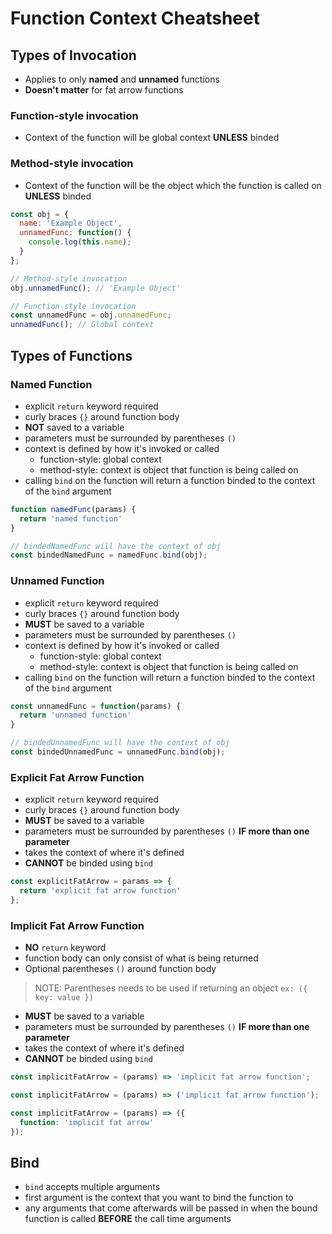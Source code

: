 # Function Context Cheatsheet

## Types of Invocation
- Applies to only **named** and **unnamed** functions
- **Doesn't matter** for fat arrow functions

### Function-style invocation
- Context of the function will be global context **UNLESS** binded

### Method-style invocation
- Context of the function will be the object which the function is called on **UNLESS** binded

```javascript
const obj = {
  name: 'Example Object',
  unnamedFunc: function() {
    console.log(this.name);
  }
};

// Method-style invocation
obj.unnamedFunc(); // 'Example Object' 

// Function-style invocation
const unnamedFunc = obj.unnamedFunc;
unnamedFunc(); // Global context
```

## Types of Functions

### Named Function

- explicit `return` keyword required
- curly braces `{}` around function body
- **NOT** saved to a variable
- parameters must be surrounded by parentheses `()`
- context is defined by how it's invoked or called
  - function-style: global context
  - method-style: context is object that function is being called on
- calling `bind` on the function will return a function binded to the context of the `bind` argument

```javascript
function namedFunc(params) {
  return 'named function'
}
```

```javascript
// bindedNamedFunc will have the context of obj
const bindedNamedFunc = namedFunc.bind(obj);
```

### Unnamed Function

- explicit `return` keyword required
- curly braces `{}` around function body
- **MUST** be saved to a variable
- parameters must be surrounded by parentheses `()`
- context is defined by how it's invoked or called
  - function-style: global context
  - method-style: context is object that function is being called on
- calling `bind` on the function will return a function binded to the context of the `bind` argument

```javascript
const unnamedFunc = function(params) {
  return 'unnamed function'
}
```

```javascript
// bindedUnnamedFunc will have the context of obj
const bindedUnnamedFunc = unnamedFunc.bind(obj);
```

### Explicit Fat Arrow Function

- explicit `return` keyword required
- curly braces `{}` around function body
- **MUST** be saved to a variable
- parameters must be surrounded by parentheses `()` **IF more than one parameter**
- takes the context of where it's defined
- **CANNOT** be binded using `bind`

```javascript
const explicitFatArrow = params => {
  return 'explicit fat arrow function'
};
```

### Implicit Fat Arrow Function

- **NO** `return` keyword
- function body can only consist of what is being returned
- Optional parentheses `()` around function body
> NOTE: Parentheses needs to be used if returning an object `ex: ({ key: value })`
- **MUST** be saved to a variable
- parameters must be surrounded by parentheses `()` **IF more than one parameter**
- takes the context of where it's defined
- **CANNOT** be binded using `bind`

```javascript
const implicitFatArrow = (params) => 'implicit fat arrow function';
```

```javascript
const implicitFatArrow = (params) => ('implicit fat arrow function');
```

```javascript
const implicitFatArrow = (params) => ({
  function: 'implicit fat arrow'
});
```

## Bind
- `bind` accepts multiple arguments
- first argument is the context that you want to bind the function to
- any arguments that come afterwards will be passed in when the bound function is called **BEFORE** the call time arguments
